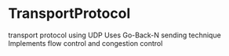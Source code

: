 # TransportProtocol
transport protocol using UDP
Uses Go-Back-N sending technique
Implements flow control and congestion control
